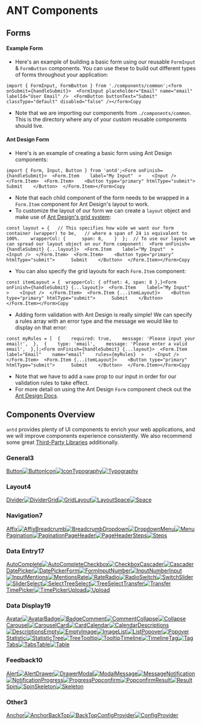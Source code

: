 # ANT Components



## Forms <a id="forms"></a>

#### Example Form <a id="example-form"></a>

* Here's an example of building a basic form using our reusable `FormInput` & `FormButton` components. You can use these to build out different types of forms throughout your application:

```text
import { FormInput, FormButton } from './components/common';<form onSubmit={handleSubmit}>  <FormInput placeholder="Email" name="email" labelId="User Email" />  <FormButton buttonText="Submit" classType="default" disabled="false" /></form>Copy
```

* Note that we are importing our components from `./components/common`. This is the directory where any of your custom reusable components should live.

#### Ant Design Form <a id="ant-design-form"></a>

* Here's is an example of creating a basic form using Ant Design components:

```text
import { Form, Input, Button } from 'antd';<Form onFinish={handleSubmit}>  <Form.Item    label="My Input"  >    <Input />  </Form.Item>  <Form.Item>    <Button type="primary" htmlType="submit">      Submit    </Button>  </Form.Item></Form>Copy
```

* Note that each child component of the form needs to be wrapped in a `Form.Item` component for Ant Design's layout to work.
* To customize the layout of our form we can create a `layout` object and make use of [Ant Design's grid system](https://ant.design/components/grid/):

```text
const layout = {   // This specifies how wide we want our form container (wrapper) to be,   // where a span of 24 is equivalent to 100%.    wrapperCol: {      span: 8,    }  };  // To use our layout we can spread our layout object on our Form component:  <Form onFinish={handleSubmit} {...layout}>  <Form.Item    label="My Input"  >    <Input />  </Form.Item>  <Form.Item>    <Button type="primary" htmlType="submit">      Submit    </Button>  </Form.Item></Form>Copy
```

* You can also specify the grid layouts for each `Form.Item` component:

```text
const itemLayout = {  wrapperCol: { offset: 4, span: 8 },}<Form onFinish={handleSubmit} {...layout}>  <Form.Item    label="My Input"  >    <Input />  </Form.Item>  <Form.Item {...itemLayout}>    <Button type="primary" htmlType="submit">      Submit    </Button>  </Form.Item></Form>Copy
```

* Adding form validation with Ant Design is really simple! We can specify a rules array with an error type and the message we would like to display on that error:

```text
const myRules = [  {    required: true,    message: 'Please input your email!',  },  {    type: 'email',    message: 'Please enter a valid email',  },];<Form onFinish={handleSubmit} {...layout}>  <Form.Item    label="Email"    name="email"    rules={myRules}  >    <Input />  </Form.Item>  <Form.Item {...itemLayout}>    <Button type="primary" htmlType="submit">      Submit    </Button>  </Form.Item></Form>Copy
```

* Note that we have to add a `name` prop to our input in order for our validation rules to take effect.
* For more detail on using the Ant Design `Form` component check out the [Ant Design Docs](https://ant.design/components/form/).









## Components Overview

`antd` provides plenty of UI components to enrich your web applications, and we will improve components experience consistently. We also recommend some great [Third-Party Libraries](https://ant.design/docs/react/recommendation) additionally.

### General3

[Button![Button](https://gw.alipayobjects.com/zos/alicdn/fNUKzY1sk/Button.svg)](https://ant.design/components/button/)[Icon![Icon](https://gw.alipayobjects.com/zos/alicdn/rrwbSt3FQ/Icon.svg)](https://ant.design/components/icon/)[Typography![Typography](https://gw.alipayobjects.com/zos/alicdn/GOM1KQ24O/Typography.svg)](https://ant.design/components/typography/)

### Layout4

[Divider![Divider](https://gw.alipayobjects.com/zos/alicdn/5swjECahe/Divider.svg)](https://ant.design/components/divider/)[Grid![Grid](https://gw.alipayobjects.com/zos/alicdn/5rWLU27so/Grid.svg)](https://ant.design/components/grid/)[Layout![Layout](https://gw.alipayobjects.com/zos/alicdn/hzEndUVEx/Layout.svg)](https://ant.design/components/layout/)[Space![Space](https://gw.alipayobjects.com/zos/antfincdn/wc6%263gJ0Y8/Space.svg)](https://ant.design/components/space/)

### Navigation7

[Affix![Affix](https://gw.alipayobjects.com/zos/alicdn/tX6-md4H6/Affix.svg)](https://ant.design/components/affix/)[Breadcrumb![Breadcrumb](https://gw.alipayobjects.com/zos/alicdn/9Ltop8JwH/Breadcrumb.svg)](https://ant.design/components/breadcrumb/)[Dropdown![Dropdown](https://gw.alipayobjects.com/zos/alicdn/eedWN59yJ/Dropdown.svg)](https://ant.design/components/dropdown/)[Menu![Menu](https://gw.alipayobjects.com/zos/alicdn/3XZcjGpvK/Menu.svg)](https://ant.design/components/menu/)[Pagination![Pagination](https://gw.alipayobjects.com/zos/alicdn/1vqv2bj68/Pagination.svg)](https://ant.design/components/pagination/)[PageHeader![PageHeader](https://gw.alipayobjects.com/zos/alicdn/6bKE0Cq0R/PageHeader.svg)](https://ant.design/components/page-header/)[Steps![Steps](https://gw.alipayobjects.com/zos/antfincdn/UZYqMizXHaj/Steps.svg)](https://ant.design/components/steps/)

### Data Entry17

[AutoComplete![AutoComplete](https://gw.alipayobjects.com/zos/alicdn/qtJm4yt45/AutoComplete.svg)](https://ant.design/components/auto-complete/)[Checkbox![Checkbox](https://gw.alipayobjects.com/zos/alicdn/8nbVbHEm_/CheckBox.svg)](https://ant.design/components/checkbox/)[Cascader![Cascader](https://gw.alipayobjects.com/zos/alicdn/UdS8y8xyZ/Cascader.svg)](https://ant.design/components/cascader/)[DatePicker![DatePicker](https://gw.alipayobjects.com/zos/alicdn/RT_USzA48/DatePicker.svg)](https://ant.design/components/date-picker/)[Form![Form](https://gw.alipayobjects.com/zos/alicdn/ORmcdeaoO/Form.svg)](https://ant.design/components/form/)[InputNumber![InputNumber](https://gw.alipayobjects.com/zos/alicdn/XOS8qZ0kU/InputNumber.svg)](https://ant.design/components/input-number/)[Input![Input](https://gw.alipayobjects.com/zos/alicdn/xS9YEJhfe/Input.svg)](https://ant.design/components/input/)[Mentions![Mentions](https://gw.alipayobjects.com/zos/alicdn/0pF5j477V/Mentions.svg)](https://ant.design/components/mentions/)[Rate![Rate](https://gw.alipayobjects.com/zos/alicdn/R5uiIWmxe/Rate.svg)](https://ant.design/components/rate/)[Radio![Radio](https://gw.alipayobjects.com/zos/alicdn/8cYb5seNB/Radio.svg)](https://ant.design/components/radio/)[Switch![Switch](https://gw.alipayobjects.com/zos/alicdn/zNdJQMhfm/Switch.svg)](https://ant.design/components/switch/)[Slider![Slider](https://gw.alipayobjects.com/zos/alicdn/HZ3meFc6W/Silder.svg)](https://ant.design/components/slider/)[Select![Select](https://gw.alipayobjects.com/zos/alicdn/_0XzgOis7/Select.svg)](https://ant.design/components/select/)[TreeSelect![TreeSelect](https://gw.alipayobjects.com/zos/alicdn/Ax4DA0njr/TreeSelect.svg)](https://ant.design/components/tree-select/)[Transfer![Transfer](https://gw.alipayobjects.com/zos/alicdn/QAXskNI4G/Transfer.svg)](https://ant.design/components/transfer/)[TimePicker![TimePicker](https://gw.alipayobjects.com/zos/alicdn/h04Zsl98I/TimePicker.svg)](https://ant.design/components/time-picker/)[Upload![Upload](https://gw.alipayobjects.com/zos/alicdn/QaeBt_ZMg/Upload.svg)](https://ant.design/components/upload/)

### Data Display19

[Avatar![Avatar](https://gw.alipayobjects.com/zos/antfincdn/aBcnbw68hP/Avatar.svg)](https://ant.design/components/avatar/)[Badge![Badge](https://gw.alipayobjects.com/zos/antfincdn/6%26GF9WHwvY/Badge.svg)](https://ant.design/components/badge/)[Comment![Comment](https://gw.alipayobjects.com/zos/alicdn/ILhxpGzBO/Comment.svg)](https://ant.design/components/comment/)[Collapse![Collapse](https://gw.alipayobjects.com/zos/alicdn/IxH16B9RD/Collapse.svg)](https://ant.design/components/collapse/)[Carousel![Carousel](https://gw.alipayobjects.com/zos/antfincdn/%24C9tmj978R/Carousel.svg)](https://ant.design/components/carousel/)[Card![Card](https://gw.alipayobjects.com/zos/alicdn/keNB-R8Y9/Card.svg)](https://ant.design/components/card/)[Calendar![Calendar](https://gw.alipayobjects.com/zos/antfincdn/dPQmLq08DI/Calendar.svg)](https://ant.design/components/calendar/)[Descriptions![Descriptions](https://gw.alipayobjects.com/zos/alicdn/MjtG9_FOI/Descriptions.svg)](https://ant.design/components/descriptions/)[Empty![Empty](https://gw.alipayobjects.com/zos/alicdn/MNbKfLBVb/Empty.svg)](https://ant.design/components/empty/)[Image![Image](https://gw.alipayobjects.com/zos/antfincdn/D1dXz9PZqa/image.svg)](https://ant.design/components/image/)[List![List](https://gw.alipayobjects.com/zos/alicdn/5FrZKStG_/List.svg)](https://ant.design/components/list/)[Popover![Popover](https://gw.alipayobjects.com/zos/alicdn/1PNL1p_cO/Popover.svg)](https://ant.design/components/popover/)[Statistic![Statistic](https://gw.alipayobjects.com/zos/antfincdn/rcBNhLBrKbE/Statistic.svg)](https://ant.design/components/statistic/)[Tree![Tree](https://gw.alipayobjects.com/zos/alicdn/Xh-oWqg9k/Tree.svg)](https://ant.design/components/tree/)[Tooltip![Tooltip](https://gw.alipayobjects.com/zos/alicdn/Vyyeu8jq2/Tooltp.svg)](https://ant.design/components/tooltip/)[Timeline![Timeline](https://gw.alipayobjects.com/zos/antfincdn/vJmo00mmgR/Timeline.svg)](https://ant.design/components/timeline/)[Tag![Tag](https://gw.alipayobjects.com/zos/alicdn/cH1BOLfxC/Tag.svg)](https://ant.design/components/tag/)[Tabs![Tabs](https://gw.alipayobjects.com/zos/antfincdn/lkI2hNEDr2V/Tabs.svg)](https://ant.design/components/tabs/)[Table![Table](https://gw.alipayobjects.com/zos/alicdn/f-SbcX2Lx/Table.svg)](https://ant.design/components/table/)

### Feedback10

[Alert![Alert](https://gw.alipayobjects.com/zos/alicdn/8emPa3fjl/Alert.svg)](https://ant.design/components/alert/)[Drawer![Drawer](https://gw.alipayobjects.com/zos/alicdn/7z8NJQhFb/Drawer.svg)](https://ant.design/components/drawer/)[Modal![Modal](https://gw.alipayobjects.com/zos/alicdn/3StSdUlSH/Modal.svg)](https://ant.design/components/modal/)[Message![Message](https://gw.alipayobjects.com/zos/alicdn/hAkKTIW0K/Message.svg)](https://ant.design/components/message/)[Notification![Notification](https://gw.alipayobjects.com/zos/alicdn/Jxm5nw61w/Notification.svg)](https://ant.design/components/notification/)[Progress![Progress](https://gw.alipayobjects.com/zos/alicdn/xqsDu4ZyR/Progress.svg)](https://ant.design/components/progress/)[Popconfirm![Popconfirm](https://gw.alipayobjects.com/zos/alicdn/fjMCD9xRq/Popconfirm.svg)](https://ant.design/components/popconfirm/)[Result![Result](https://gw.alipayobjects.com/zos/alicdn/9nepwjaLa/Result.svg)](https://ant.design/components/result/)[Spin![Spin](https://gw.alipayobjects.com/zos/alicdn/LBcJqCPRv/Spin.svg)](https://ant.design/components/spin/)[Skeleton![Skeleton](https://gw.alipayobjects.com/zos/alicdn/KpcciCJgv/Skeleton.svg)](https://ant.design/components/skeleton/)

### Other3

[Anchor![Anchor](https://gw.alipayobjects.com/zos/alicdn/_1-C1JwsC/Anchor.svg)](https://ant.design/components/anchor/)[BackTop![BackTop](https://gw.alipayobjects.com/zos/alicdn/tJZ5jbTwX/BackTop.svg)](https://ant.design/components/back-top/)[ConfigProvider![ConfigProvider](https://gw.alipayobjects.com/zos/alicdn/kegYxl1wj/ConfigProvider.svg)](https://ant.design/components/config-provider/)

